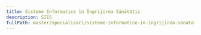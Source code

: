 ```yaml
---
title: Sisteme Informatice în Îngrijirea Sănătății
description: SIIS
fullPath: master/specializari/sisteme-informatice-in-ingrijirea-sanatatii
---
```

